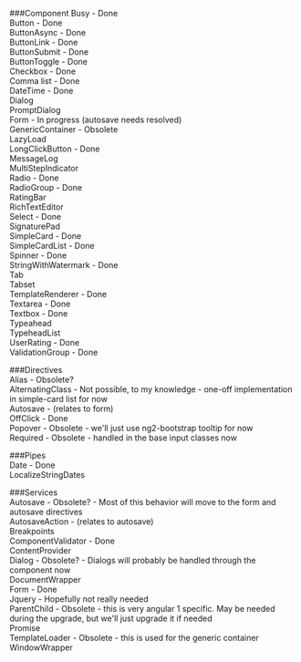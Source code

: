 ###Component
Busy - Done  
Button - Done  
ButtonAsync - Done  
ButtonLink - Done  
ButtonSubmit - Done  
ButtonToggle - Done  
Checkbox - Done  
Comma list - Done  
DateTime - Done  
Dialog  
PromptDialog  
Form - In progress (autosave needs resolved)  
GenericContainer - Obsolete  
LazyLoad  
LongClickButton - Done  
MessageLog  
MultiStepIndicator  
Radio - Done  
RadioGroup - Done   
RatingBar  
RichTextEditor  
Select - Done  
SignaturePad  
SimpleCard - Done  
SimpleCardList - Done  
Spinner - Done  
StringWithWatermark - Done  
Tab  
Tabset  
TemplateRenderer - Done  
Textarea - Done  
Textbox - Done  
Typeahead  
TypeheadList  
UserRating - Done  
ValidationGroup - Done  

###Directives  
Alias - Obsolete?  
AlternatingClass - Not possible, to my knowledge - one-off implementation in simple-card list for now  
Autosave - (relates to form)  
OffClick - Done  
Popover - Obsolete - we'll just use ng2-bootstrap tooltip for now  
Required - Obsolete - handled in the base input classes now  

###Pipes  
Date - Done  
LocalizeStringDates  


###Services  
Autosave - Obsolete? - Most of this behavior will move to the form and autosave directives  
AutosaveAction - (relates to autosave)  
Breakpoints  
ComponentValidator - Done  
ContentProvider  
Dialog - Obsolete? - Dialogs will probably be handled through the component now  
DocumentWrapper  
Form - Done  
Jquery - Hopefully not really needed  
ParentChild - Obsolete - this is very angular 1 specific. May be needed during the upgrade, but we'll just upgrade it if needed  
Promise  
TemplateLoader - Obsolete - this is used for the generic container  
WindowWrapper  
